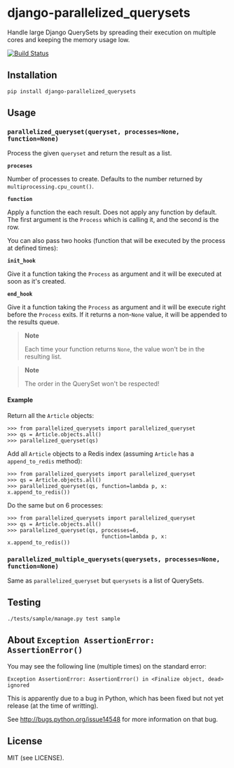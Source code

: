 # django-parallelized_querysets

Handle large Django QuerySets by spreading their execution on multiple cores
and keeping the memory usage low.

[![Build Status](https://travis-ci.org/pelletier/django-parallelized_querysets.png?branch=master)](https://travis-ci.org/pelletier/django-parallelized_querysets)


## Installation

    pip install django-parallelized_querysets


## Usage

### `parallelized_queryset(queryset, processes=None, function=None)`

Process the given `queryset` and return the result as a list.

**`proceses`**

Number of processes to create. Defaults to the number returned by
`multiprocessing.cpu_count()`.

**`function`**

Apply a function the each result. Does not apply any function by default.
The first argument is the `Process` which is calling it, and the second is the
row.

You can also pass two hooks (function that will be executed by the process at
defined times):

**`init_hook`**

Give it a function taking the `Process` as argument and it will be executed at
soon as it's created.

**`end_hook`**

Give it a function taking the `Process` as argument and it will be execute right
before the `Process` exits. If it returns a non-`None` value, it will be
appended to the results queue.

> **Note**
> 
> Each time your function returns `None`, the value won't be in the resulting
> list.


> **Note**
> 
> The order in the QuerySet won't be respected!

#### Example

Return all the `Article` objects:

    >>> from parallelized_querysets import parallelized_queryset
    >>> qs = Article.objects.all()
    >>> parallelized_queryset(qs)

Add all `Article` objects to a Redis index (assuming `Article` has
a `append_to_redis` method):

    >>> from parallelized_querysets import parallelized_queryset
    >>> qs = Article.objects.all()
    >>> parallelized_queryset(qs, function=lambda p, x: x.append_to_redis())


Do the same but on 6 processes:

    >>> from parallelized_querysets import parallelized_queryset
    >>> qs = Article.objects.all()
    >>> parallelized_queryset(qs, processes=6,
                                  function=lambda p, x: x.append_to_redis())


### `parallelized_multiple_querysets(querysets, processes=None, function=None)`

Same as `parallelized_queryset` but `querysets` is a list of QuerySets.


## Testing

    ./tests/sample/manage.py test sample


## About `Exception AssertionError: AssertionError()`

You may see the following line (multiple times) on the standard error:

    Exception AssertionError: AssertionError() in <Finalize object, dead> ignored

This is apparently due to a bug in Python, which has been fixed but not yet
release (at the time of writting).

See http://bugs.python.org/issue14548 for more information on that bug.

## License

MIT (see LICENSE).
